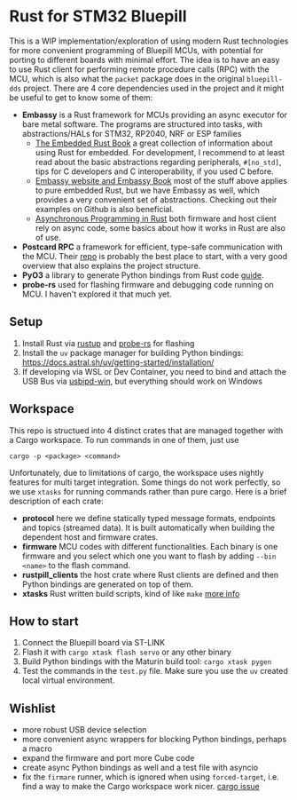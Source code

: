 # Rust for STM32 Bluepill

This is a WIP implementation/exploration of using modern Rust technologies for more convenient programming of Bluepill MCUs, with potential for porting to different boards with minimal effort. The idea is to have an easy to use Rust client for performing remote procedure calls (RPC) with the MCU, which is also what the `packet` package does in the original `bluepill-dds` project. There are 4 core dependencies used in the project and it might be useful to get to know some of them:

- **Embassy** is a Rust framework for MCUs providing an async executor for bare metal software. The programs are structured into tasks, with abstractions/HALs for STM32, RP2040, NRF or ESP families
    - [The Embedded Rust Book](https://docs.rust-embedded.org/book/) a great collection of information about using Rust for embedded. For development, I recommend to at least read about the basic abstractions regarding peripherals, `#[no_std]`, tips for C developers and C interoperability, if you used C before.
    - [Embassy website and Embassy Book](https://embassy.dev/) most of the stuff above applies to pure embedded Rust, but we have Embassy as well, which provides a very convenient set of abstractions. Checking out their examples on Github is also beneficial.
    - [Asynchronous Programming in Rust](https://rust-lang.github.io/async-book/) both firmware and host client rely on async code, some basics about how it works in Rust are also of use.
- **Postcard RPC** a framework for efficient, type-safe communication with the MCU. Their [repo](https://github.com/jamesmunns/postcard-rpc?tab=readme-ov-file) is probably the best place to start, with a very good overview that also explains the project structure.
- **PyO3** a library to generate Python bindings from Rust code [guide](https://pyo3.rs/).
- **probe-rs** used for flashing firmware and debugging code running on MCU. I haven't explored it that much yet.

## Setup

1. Install Rust via [rustup](https://www.rust-lang.org/tools/install) and [probe-rs](https://probe.rs/docs/getting-started/probe-setup) for flashing
2. Install the `uv` package manager for building Python bindings: https://docs.astral.sh/uv/getting-started/installation/
3. If developing via WSL or Dev Container, you need to bind and attach the USB Bus via [usbipd-win](https://learn.microsoft.com/en-us/windows/wsl/connect-usb), but everything should work on Windows

## Workspace

This repo is structued into 4 distinct crates that are managed together with a Cargo workspace. To run commands in one of them, just use 

```
cargo -p <package> <command>
```

Unfortunately, due to limitations of cargo, the workspace uses nightly features for multi target integration. Some things do not work perfectly, so we use `xtasks` for running commands rather than pure cargo.
Here is a brief description of each crate:

- **protocol** here we define statically typed message formats, endpoints and topics (streamed data). It is built automatically when building the dependent host and firmware crates.
- **firmware** MCU codes with different functionalities. Each binary is one firmware and you select which one you want to flash by adding `--bin <name>` to the flash command.
- **rustpill_clients** the host crate where Rust clients are defined and then Python bindings are generated on top of them.
- **xtasks** Rust written build scripts, kind of like `make` [more info](https://github.com/matklad/cargo-xtask)

## How to start

1. Connect the Bluepill board via ST-LINK
2. Flash it with `cargo xtask flash servo` or any other binary
3. Build Python bindings with the Maturin build tool: `cargo xtask pygen`
4. Test the commands in the `test.py` file. Make sure you use the `uv` created local virtual environment.

## Wishlist

- more robust USB device selection
- more convenient async wrappers for blocking Python bindings, perhaps a macro
- expand the firmware and port more Cube code
- create async Python bindings as well and a test file with asyncio
- fix the `firmare` runner, which is ignored when using `forced-target`, i.e. find a way to make the Cargo workspace work nicer. [cargo issue](https://github.com/rust-lang/cargo/issues/14833)